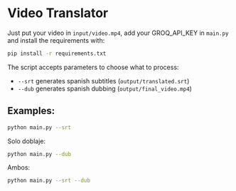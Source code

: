 # Video Translator

Just put your video in `input/video.mp4`, add your GROQ_API_KEY in `main.py` and install the requirements with:

```bash
pip install -r requirements.txt
```

The script accepts parameters to choose what to process:
* `--srt` generates spanish subtitles (`output/translated.srt`)
* `--dub` generates spanish dubbing (`output/final_video.mp4`)

## Examples:

```bash
python main.py --srt
```

Solo doblaje:
```bash
python main.py --dub
```

Ambos:
```bash
python main.py --srt --dub
```